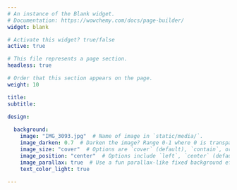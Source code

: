 ```yaml
---
# An instance of the Blank widget.
# Documentation: https://wowchemy.com/docs/page-builder/
widget: blank

# Activate this widget? true/false
active: true

# This file represents a page section.
headless: true

# Order that this section appears on the page.
weight: 10

title: 
subtitle:

design: 
   
  background:
    image: "IMG_3093.jpg"  # Name of image in `static/media/`.
    image_darken: 0.7  # Darken the image? Range 0-1 where 0 is transparent and 1 is opaque.
    image_size: "cover"  # Options are `cover` (default), `contain`, or `actual` size.
    image_position: "center"  # Options include `left`, `center` (default), or `right`.
    image_parallax: true  # Use a fun parallax-like fixed background effect? true/false
    text_color_light: true
 
---
```


<div class="overlay-text" >
  <div class="think-bigger" >
  <br/>&nbsp<br/>&nbsp;&nbsp;<br/>&nbsp;&nbsp;&nbsp;
  </div>
</div>
